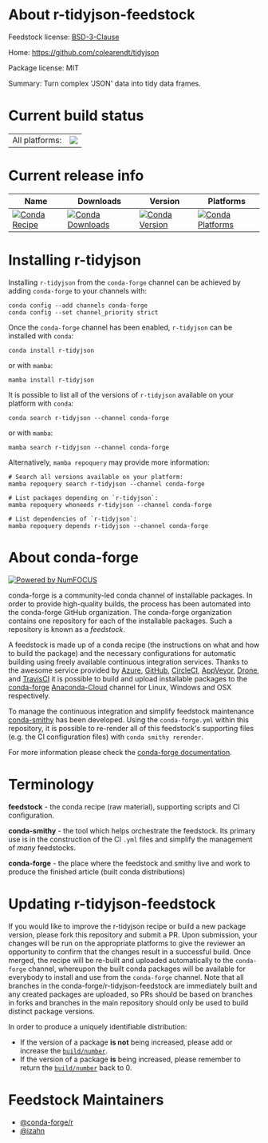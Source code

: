 About r-tidyjson-feedstock
==========================

Feedstock license: [BSD-3-Clause](https://github.com/conda-forge/r-tidyjson-feedstock/blob/main/LICENSE.txt)

Home: https://github.com/colearendt/tidyjson

Package license: MIT

Summary: Turn complex 'JSON' data into tidy data frames.

Current build status
====================


<table><tr><td>All platforms:</td>
    <td>
      <a href="https://dev.azure.com/conda-forge/feedstock-builds/_build/latest?definitionId=13898&branchName=main">
        <img src="https://dev.azure.com/conda-forge/feedstock-builds/_apis/build/status/r-tidyjson-feedstock?branchName=main">
      </a>
    </td>
  </tr>
</table>

Current release info
====================

| Name | Downloads | Version | Platforms |
| --- | --- | --- | --- |
| [![Conda Recipe](https://img.shields.io/badge/recipe-r--tidyjson-green.svg)](https://anaconda.org/conda-forge/r-tidyjson) | [![Conda Downloads](https://img.shields.io/conda/dn/conda-forge/r-tidyjson.svg)](https://anaconda.org/conda-forge/r-tidyjson) | [![Conda Version](https://img.shields.io/conda/vn/conda-forge/r-tidyjson.svg)](https://anaconda.org/conda-forge/r-tidyjson) | [![Conda Platforms](https://img.shields.io/conda/pn/conda-forge/r-tidyjson.svg)](https://anaconda.org/conda-forge/r-tidyjson) |

Installing r-tidyjson
=====================

Installing `r-tidyjson` from the `conda-forge` channel can be achieved by adding `conda-forge` to your channels with:

```
conda config --add channels conda-forge
conda config --set channel_priority strict
```

Once the `conda-forge` channel has been enabled, `r-tidyjson` can be installed with `conda`:

```
conda install r-tidyjson
```

or with `mamba`:

```
mamba install r-tidyjson
```

It is possible to list all of the versions of `r-tidyjson` available on your platform with `conda`:

```
conda search r-tidyjson --channel conda-forge
```

or with `mamba`:

```
mamba search r-tidyjson --channel conda-forge
```

Alternatively, `mamba repoquery` may provide more information:

```
# Search all versions available on your platform:
mamba repoquery search r-tidyjson --channel conda-forge

# List packages depending on `r-tidyjson`:
mamba repoquery whoneeds r-tidyjson --channel conda-forge

# List dependencies of `r-tidyjson`:
mamba repoquery depends r-tidyjson --channel conda-forge
```


About conda-forge
=================

[![Powered by
NumFOCUS](https://img.shields.io/badge/powered%20by-NumFOCUS-orange.svg?style=flat&colorA=E1523D&colorB=007D8A)](https://numfocus.org)

conda-forge is a community-led conda channel of installable packages.
In order to provide high-quality builds, the process has been automated into the
conda-forge GitHub organization. The conda-forge organization contains one repository
for each of the installable packages. Such a repository is known as a *feedstock*.

A feedstock is made up of a conda recipe (the instructions on what and how to build
the package) and the necessary configurations for automatic building using freely
available continuous integration services. Thanks to the awesome service provided by
[Azure](https://azure.microsoft.com/en-us/services/devops/), [GitHub](https://github.com/),
[CircleCI](https://circleci.com/), [AppVeyor](https://www.appveyor.com/),
[Drone](https://cloud.drone.io/welcome), and [TravisCI](https://travis-ci.com/)
it is possible to build and upload installable packages to the
[conda-forge](https://anaconda.org/conda-forge) [Anaconda-Cloud](https://anaconda.org/)
channel for Linux, Windows and OSX respectively.

To manage the continuous integration and simplify feedstock maintenance
[conda-smithy](https://github.com/conda-forge/conda-smithy) has been developed.
Using the ``conda-forge.yml`` within this repository, it is possible to re-render all of
this feedstock's supporting files (e.g. the CI configuration files) with ``conda smithy rerender``.

For more information please check the [conda-forge documentation](https://conda-forge.org/docs/).

Terminology
===========

**feedstock** - the conda recipe (raw material), supporting scripts and CI configuration.

**conda-smithy** - the tool which helps orchestrate the feedstock.
                   Its primary use is in the construction of the CI ``.yml`` files
                   and simplify the management of *many* feedstocks.

**conda-forge** - the place where the feedstock and smithy live and work to
                  produce the finished article (built conda distributions)


Updating r-tidyjson-feedstock
=============================

If you would like to improve the r-tidyjson recipe or build a new
package version, please fork this repository and submit a PR. Upon submission,
your changes will be run on the appropriate platforms to give the reviewer an
opportunity to confirm that the changes result in a successful build. Once
merged, the recipe will be re-built and uploaded automatically to the
`conda-forge` channel, whereupon the built conda packages will be available for
everybody to install and use from the `conda-forge` channel.
Note that all branches in the conda-forge/r-tidyjson-feedstock are
immediately built and any created packages are uploaded, so PRs should be based
on branches in forks and branches in the main repository should only be used to
build distinct package versions.

In order to produce a uniquely identifiable distribution:
 * If the version of a package **is not** being increased, please add or increase
   the [``build/number``](https://docs.conda.io/projects/conda-build/en/latest/resources/define-metadata.html#build-number-and-string).
 * If the version of a package **is** being increased, please remember to return
   the [``build/number``](https://docs.conda.io/projects/conda-build/en/latest/resources/define-metadata.html#build-number-and-string)
   back to 0.

Feedstock Maintainers
=====================

* [@conda-forge/r](https://github.com/conda-forge/r/)
* [@izahn](https://github.com/izahn/)

